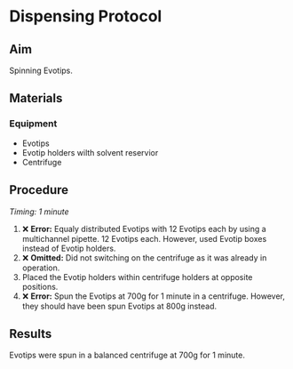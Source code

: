 # Dispensing Protocol


## Aim
Spinning Evotips.


## Materials

### Equipment
- Evotips
- Evotip holders wilth solvent reservior
- Centrifuge


## Procedure
*Timing: 1 minute*

1. ❌ **Error:** Equaly distributed Evotips with 12 Evotips each by using a multichannel pipette. 12 Evotips each. However, used Evotip boxes instead of Evotip holders.
2. ❌ **Omitted:** Did not switching on the centrifuge as it was already in operation.
3. Placed the Evotip holders within centrifuge holders at opposite positions.
4. ❌ **Error:** Spun the Evotips at 700g for 1 minute in a centrifuge. However, they should have been spun Evotips at 800g instead.


## Results
Evotips were spun in a balanced centrifuge at 700g for 1 minute.
